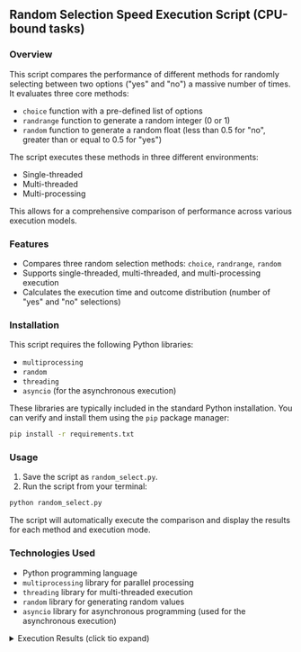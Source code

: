 

## Random Selection Speed Execution Script (CPU-bound tasks)

### Overview

This script compares the performance of different methods for randomly selecting between two options ("yes" and "no") a massive number of times. It evaluates three core methods:

* `choice` function with a pre-defined list of options
* `randrange` function to generate a random integer (0 or 1)
* `random` function to generate a random float (less than 0.5 for "no", greater than or equal to 0.5 for "yes")

The script executes these methods in three different environments:

* Single-threaded
* Multi-threaded
* Multi-processing

This allows for a comprehensive comparison of performance across various execution models.

### Features

* Compares three random selection methods: `choice`, `randrange`, `random`
* Supports single-threaded, multi-threaded, and multi-processing execution
* Calculates the execution time and outcome distribution (number of "yes" and "no" selections)

### Installation

This script requires the following Python libraries:

* `multiprocessing`
* `random`
* `threading`
* `asyncio` (for the asynchronous execution)

These libraries are typically included in the standard Python installation. You can verify and install them using the `pip` package manager:

```bash
pip install -r requirements.txt
```


### Usage

1. Save the script as `random_select.py`.
2. Run the script from your terminal:

```bash
python random_select.py
```

The script will automatically execute the comparison and display the results for each method and execution mode.

### Technologies Used

* Python programming language
* `multiprocessing` library for parallel processing
* `threading` library for multi-threaded execution
* `random` library for generating random values
* `asyncio` library for asynchronous programming (used for the asynchronous execution)


<details>

<summary>Execution Results (click tio expand)</summary>

**Python 3.11.7 on Mac with M1**

```
Single-threaded choice: 23.19 sec
yes: 50005287, no: 49994713
Single-threaded randrange: 21.13 sec
yes: 49997033, no: 50002967
Single-threaded random: 5.62 sec
yes: 50004773, no: 49995227

Multi-threaded choice: 23.73 sec
yes: 49999124, no: 50000876
Multi-threaded randrange: 21.30 sec
yes: 50004134, no: 49995866
Multi-threaded random: 5.51 sec
yes: 50004663, no: 49995337

CPU count: 8
Multi-processing choice: 4.85 sec
yes: 49999987, no: 50000013
Multi-processing randrange: 4.39 sec
yes: 50009667, no: 49990333
Multi-processing random: 1.27 sec
yes: 50003205, no: 49996795

async
Async random async: 5.51 sec
yes: 49995906, no: 50004094
```

**Python 3.11.7 on Windows 11 with Intel i5-8500T (Cores/Logical CPU: 6)** - same hardware as below

```
Single-threaded choice: 40.82 sec
yes: 50009297, no: 49990703
Single-threaded randrange: 42.31 sec
yes: 50000790, no: 49999210
Single-threaded random: 10.78 sec
yes: 49992072, no: 50007928

Multi-threaded choice: 40.46 sec
yes: 49994303, no: 50005697
Multi-threaded randrange: 41.79 sec
yes: 50005119, no: 49994881
Multi-threaded random: 10.99 sec
yes: 50003664, no: 49996336

CPU count: 6
Multi-processing choice: 7.56 sec
yes: 49998711, no: 50001285
Multi-processing randrange: 8.14 sec
yes: 49990076, no: 50009920
Multi-processing random: 2.39 sec
yes: 50003991, no: 49996005

async
Async random async: 11.13 sec
yes: 49999728, no: 50000272
```

**Python 3.12.1 on Windows 11 with Intel i5-8500T (Cores/Logical CPU: 6)** - same hardware as below

```
Single-threaded choice: 42.19 sec
yes: 49995497, no: 50004503
Single-threaded randrange: 45.14 sec
yes: 50009001, no: 49990999
Single-threaded random: 10.21 sec
yes: 50003166, no: 49996834

Multi-threaded choice: 41.39 sec
yes: 50003229, no: 49996771
Multi-threaded randrange: 44.09 sec
yes: 50002289, no: 49997711
Multi-threaded random: 10.46 sec
yes: 50000682, no: 49999318

CPU count: 6
Multi-processing choice: 8.43 sec
yes: 49999935, no: 50000061
Multi-processing randrange: 8.88 sec
yes: 50017700, no: 49982296
Multi-processing random: 2.21 sec
yes: 50000743, no: 49999253

async
Async random async: 9.99 sec
yes: 50006008, no: 49993992
```

**Python 3.11.8 on Ubuntu 22.04.4 with Intel i5-8500T (Cores/Logical CPU: 6)** - same hardware as above 

```
Single-threaded choice: 29.56 sec
yes: 49997575, no: 50002425
Single-threaded randrange: 31.43 sec
yes: 49996034, no: 50003966
Single-threaded random: 7.87 sec
yes: 50010426, no: 49989574

Multi-threaded choice: 42.30 sec
yes: 49991732, no: 50008268
Multi-threaded randrange: 44.60 sec
yes: 50000429, no: 49999571
Multi-threaded random: 9.05 sec
yes: 50008182, no: 49991818

CPU count: 6
Multi-processing choice: 5.83 sec
yes: 50009441, no: 49990555
Multi-processing randrange: 6.17 sec
yes: 50006118, no: 49993878
Multi-processing random: 1.48 sec
yes: 50009849, no: 49990147

async
Async random async: 7.94 sec
yes: 49992179, no: 50007821
```

**Python 3.11.7 on Windows 11 with Intel i5-1035G7 (Cores: 4 / Logical CPU: 6)** - laptop

```
Single-threaded choice: 32.51 sec
yes: 49996559, no: 50003441
Single-threaded randrange: 34.51 sec
yes: 50009436, no: 49990564
Single-threaded random: 8.52 sec
yes: 49998908, no: 50001092

Multi-threaded choice: 34.70 sec
yes: 50004930, no: 49995070
Multi-threaded randrange: 37.42 sec
yes: 49992683, no: 50007317
Multi-threaded random: 10.67 sec
yes: 49995058, no: 50004942

CPU count: 8
Multi-processing choice: 9.78 sec
yes: 50002242, no: 49997758
Multi-processing randrange: 13.86 sec
yes: 50004650, no: 49995350
Multi-processing random: 4.18 sec
yes: 50014722, no: 49985278

async
Async random async: 8.99 sec
yes: 50004017, no: 49995983
```

</details>
